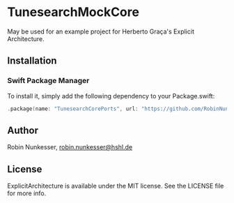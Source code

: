 # TunesearchMockCore

May be used for an example project for Herberto Graça's Explicit Architecture.

## Installation

### Swift Package Manager 

To install it, simply add the following dependency to your Package.swift:

``` swift
.package(name: "TunesearchCorePorts", url: "https://github.com/RobinNunkesser/explicitarchitecture-tunesearch-mockcore-spm.git", from: "0.0.1")
```

## Author

Robin Nunkesser, robin.nunkesser@hshl.de

## License

ExplicitArchitecture is available under the MIT license. See the LICENSE file for more info.


